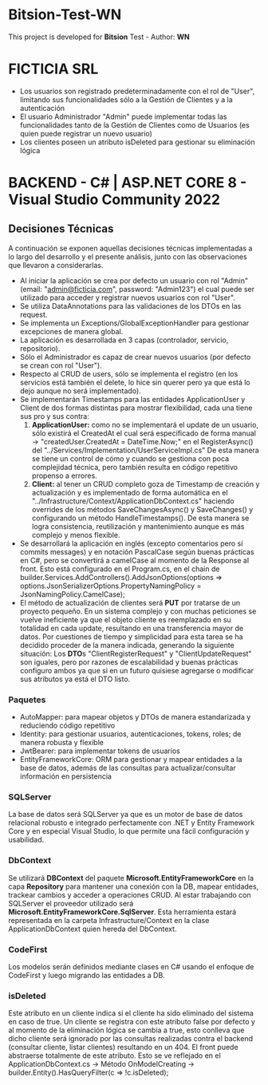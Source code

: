 
# Bitsion-Test-WN
This project is developed for **Bitsion** Test - Author: **WN**

# **FICTICIA SRL**

- Los usuarios son registrado predeterminadamente con el rol de "User", limitando sus funcionalidades sólo a la Gestión de Clientes y a la autenticación
- El usuario Administrador "Admin" puede implementar todas las funcionalidades tanto de la Gestión de Clientes como de Usuarios (es quien puede registrar un nuevo usuario)
- Los clientes poseen un atributo isDeleted para gestionar su eliminación lógica

# BACKEND - C# | ASP.NET CORE 8 - Visual Studio Community 2022

## Decisiones Técnicas

A continuación se exponen aquellas decisiones técnicas implementadas a lo largo del desarrollo y el presente análisis, junto con las observaciones que llevaron a considerarlas.

- Al iniciar la aplicación se crea por defecto un usuario con rol "Admin" (email: "admin@ficticia.com", password: "Admin123") el cual puede ser utilizado para acceder y registrar nuevos usuarios con rol "User".
- Se utiliza DataAnnotations para las validaciones de los DTOs en las request.
- Se implementa un Exceptions/GlobalExceptionHandler para gestionar excepciones de manera global.
- La aplicación es desarrollada en 3 capas (controlador, servicio, repositorio).
- Sólo el Administrador es capaz de crear nuevos usuarios (por defecto se crean con rol "User").
- Respecto al CRUD de users, sólo se implementa el registro (en los servicios está también el delete, lo hice sin querer pero ya que está lo dejo aunque no será implementado).
- Se implementarán Timestamps para las entidades ApplicationUser y Client de dos formas distintas para mostrar flexibilidad, cada una tiene sus pro y sus contra:
  1. **ApplicationUser:** como no se implementará el update de un usuario, sólo existirá el CreatedAt el cual será especificado de forma manual -> "createdUser.CreatedAt = DateTime.Now;"   en el RegisterAsync() del "../Services/Implementation/UserServiceImpl.cs"
  De esta manera se tiene un control de cómo y cuando se gestiona con poca complejidad técnica, pero también resulta en código repetitivo propenso a errores.
  2. **Client:** al tener un CRUD completo goza de Timestamp de creación y actualización y es implementado de forma automática en el "../Infrastructure/Context/ApplicationDbContext.cs"     haciendo overrides de los métodos SaveChangesAsync() y SaveChanges() y configurando un método HandleTimestamps().
  De esta manera se logra consistencia, reutilización y mantenimiento aunque es más complejo y menos flexible.
- Se desarrollará la aplicación en inglés (excepto comentarios pero sí commits messages) y en notación PascalCase según buenas prácticas en C#, pero se convertirá a camelCase al momento de la Response al front. Esto está configurado en el Program.cs, en el chain de builder.Services.AddControllers().AddJsonOptions(options => options.JsonSerializerOptions.PropertyNamingPolicy = JsonNamingPolicy.CamelCase);
- El método de actualización de clientes será **PUT** por tratarse de un proyecto pequeño. En un sistema complejo y con muchas peticiones se vuelve ineficiente ya que el objeto cliente es reemplazado en su totalidad en cada update, resultando en una transferencia mayor de datos. Por cuestiones de tiempo y simplicidad para esta tarea se ha decidido proceder de la manera indicada, generando la siguiente situación: Los **DTO**s "ClientRegisterRequest" y "ClientUpdateRequest" son iguales, pero por razones de escalabilidad y buenas prácticas configuro ambos ya que si en un futuro quisiese agregarse o modificar sus atributos ya está el DTO listo.

### Paquetes

- AutoMapper: para mapear objetos y DTOs de manera estandarizada y reduciendo código repetitivo
- Identity: para gestionar usuarios, autenticaciones, tokens, roles; de manera robusta y flexible
- JwtBearer: para implementar tokens de usuarios
- EntityFrameworkCore: ORM para gestionar y mapear entidades a la base de datos, además de las consultas para actualizar/consultar información en persistencia

### SQLServer

La base de datos será SQLServer ya que es un motor de base de datos relacional robusto e integrado perfectamente con .NET y Entity Framework Core y en especial Visual Studio, lo que permite una fácil configuración y usabilidad.

### DbContext

Se utilizará **DBContext** del paquete **Microsoft.EntityFrameworkCore** en la capa **Repository** para mantener una conexión con la DB, mapear entidades, trackear cambios y acceder a operaciones CRUD. Al estar trabajando con SQLServer el proveedor utilizado será **Microsoft.EntityFrameworkCore.SqlServer**. Esta herramienta estará representada en la carpeta Infrastructure/Context en la clase ApplicationDbContext quien hereda del DbContext.

### CodeFirst

Los modelos serán definidos mediante clases en C# usando el enfoque de CodeFirst y luego migrando las entidades a DB.

### isDeleted

Este atributo en un cliente indica si el cliente ha sido eliminado del sistema en caso de true. Un cliente se registra con este atributo false por defecto y al momento de la eliminación lógica se cambia a true, esto conlleva que dicho cliente será ignorado por las consultas realizadas contra el backend (consultar cliente, listar clientes) resultando en un 404. El front puede abstraerse totalmente de este atributo.
Esto se ve reflejado en el ApplicationDbContext.cs -> Método OnModelCreating -> builder.Entity<Client>().HasQueryFilter(c => !c.isDeleted);

